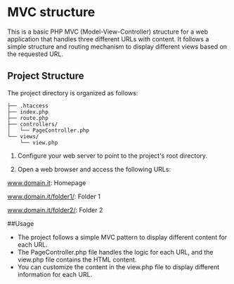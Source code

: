 # MVC structure


This is a basic PHP MVC (Model-View-Controller) structure for a web application that handles three different URLs with content. It follows a simple structure and routing mechanism to display different views based on the requested URL.

## Project Structure

The project directory is organized as follows:

```
├── .htaccess
├── index.php
├── route.php
├── controllers/
│   └── PageController.php
└── views/
    └── view.php
```

1. Configure your web server to point to the project's root directory.

2. Open a web browser and access the following URLs:

www.domain.it: Homepage

www.domain.it/folder1/: Folder 1

www.domain.it/folder2/: Folder 2

##Usage

- The project follows a simple MVC pattern to display different content for each URL.
- The PageController.php file handles the logic for each URL, and the view.php file contains the HTML content.
- You can customize the content in the view.php file to display different information for each URL.